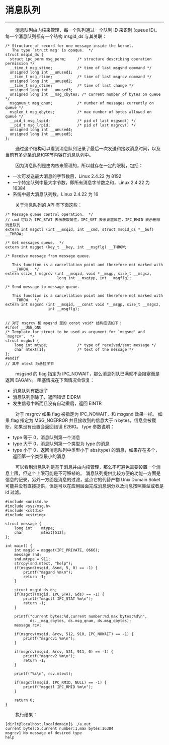# 消息队列
***

&emsp;&emsp;
消息队列由内核来管理，每一个队列通过一个队列 ID 来识别 (queue ID)。
每一个消息队列都有一个结构 msgid_ds 与其关联：

    /* Structure of record for one message inside the kernel.
       The type `struct msg' is opaque.  */
    struct msqid_ds {
      struct ipc_perm msg_perm;     /* structure describing operation permission */
      __time_t msg_stime;           /* time of last msgsnd command */
      unsigned long int __unused1;
      __time_t msg_rtime;           /* time of last msgrcv command */
      unsigned long int __unused2;
      __time_t msg_ctime;           /* time of last change */
      unsigned long int __unused3;
      unsigned long int __msg_cbytes; /* current number of bytes on queue */
      msgqnum_t msg_qnum;           /* number of messages currently on queue */
      msglen_t msg_qbytes;          /* max number of bytes allowed on queue */
      __pid_t msg_lspid;            /* pid of last msgsnd() */
      __pid_t msg_lrpid;            /* pid of last msgrcv() */
      unsigned long int __unused4;
      unsigned long int __unused5;
    };

&emsp;&emsp;
通过这个结构可以看到消息队列记录了最后一次发送和接收消息时间，以及当前有多少条消息和字节内容在消息队列中。

&emsp;&emsp;
因为消息队列是由内核来管理的，所以就存在一定的限制，包括：

+ 一次可发送最大消息的字节数目，Linux 2.4.22 为 8192
+ 一个特定队列中最大字节数，即所有消息字节数之和，Linux 2.4.22 为 16384
+ 系统中最大消息队列数，Linux 2.4.22 为 16

&emsp;&emsp;
关于消息队列的 API 有下面这些：

    /* Message queue control operation.  */
    // cmd 可以为 IPC_STAT 表示获取属性，IPC_SET 表示设置属性，IPC_RMID 表示删除消息队列
    extern int msgctl (int __msqid, int __cmd, struct msqid_ds *__buf) __THROW;
    
    /* Get messages queue.  */
    extern int msgget (key_t __key, int __msgflg) __THROW;
    
    /* Receive message from message queue.
    
       This function is a cancellation point and therefore not marked with
       __THROW.  */
    extern ssize_t msgrcv (int __msqid, void *__msgp, size_t __msgsz,
                           long int __msgtyp, int __msgflg);
    
    /* Send message to message queue.
    
       This function is a cancellation point and therefore not marked with
       __THROW.  */
    extern int msgsnd (int __msqid, __const void *__msgp, size_t __msgsz,
                       int __msgflg);
    
    
    // 对于 msgrcv 和 msgsnd 里的 const void* 结构应该如下：
    #ifdef __USE_GNU
    /* Template for struct to be used as argument for `msgsnd' and `msgrcv'.  */
    struct msgbuf {
        long int mtype;             /* type of received/sent message */
        char mtext[1];              /* text of the message */
    };
    #endif
    // 其中 mtext 为悬挂字节
    
&emsp;&emsp;
msgsnd 的 flag 指定为 IPC\_NOWAIT，那么消息列队已满就不会阻塞而是返回 EAGAIN。
阻塞情况在下面情况会恢复：

+ 消息队列有数据了
+ 消息队列删除了，返回错误 EIDRM
+ 发生信号中断而且没有自动重启，返回 EINTR

&emsp;&emsp;
对于 msgrcv 如果 flag 被指定为 IPC\_NOWAIT，和 msgsnd 效果一样。
如果 flag 指定为 MSG\_NOERROR 并且接收到的信息大于 n bytes，信息会被截断，如果没有设置会返回错误 E2BIG。
type 参数说明：

+ type 等于 0，消息队列第一个消息
+ type 大于 0，消息队列第一个类型为 type 的消息
+ type 小于 0，返回消息队列中类型小于 abs(type) 的消息，如果存在多个，返回第一个类型最小的消息

&emsp;&emsp;
可以看到消息队列是基于消息并由内核管理，那么不可避免需要设置一个消息上限，但这个上限可能是不可移植的。
消息队列提供比较方便的功能一方面是信息的记录，另外一方面是消息的过滤，这点它的代替产物 Unix Domain Soket 可能并没有直接提供，但是可以在应用层面完成消息划分以及消息按照类型或者是 id 过滤。

    #include <unistd.h>
    #include <sys/msg.h>
    #include <cstdio>
    #include <cstring>
    
    struct message {
        long int    mtype;
        char        mtext[512];
    };

    int main() {
        int msgid = msgget(IPC_PRIVATE, 0666);
        message snd;
        snd.mtype = 911;
        strcpy(snd.mtext, "help");
        if(msgsnd(msgid, &snd, 5, 0) == -1) {
            printf("msgsnd %m\n");
            return -1;
        }
        
        struct msqid_ds ds;
        if(msgctl(msgid, IPC_STAT, &ds) == -1) {
            printf("msgctl IPC_STAT %m\n");
            return -1;
        }
        
        printf("current bytes:%d,current number:%d,max bytes:%d\n",
               ds.__msg_cbytes, ds.msg_qnum, ds.msg_qbytes);
        message rcv;
        
        if(msgrcv(msgid, &rcv, 512, 910, IPC_NOWAIT) == -1) {
            printf("msgrcv1 %m\n");
        }
        
        if(msgrcv(msgid, &rcv, 521, 911, 0) == -1) {
            printf("msgrcv2 %m\n");
            return -1;
        }
        
        printf("%s\n", rcv.mtext);
        
        if(msgctl(msgid, IPC_RMID, NULL) == -1) {
            printf("msgctl IPC_RMID %m\n");
        }
        
        return 0;
    }
    
&emsp;&emsp;
执行结果：
    
    [dirlt@localhost.localdomain]$ ./a.out
    current bytes:5,current number:1,max bytes:16384
    msgrcv1 No message of desired type
    help